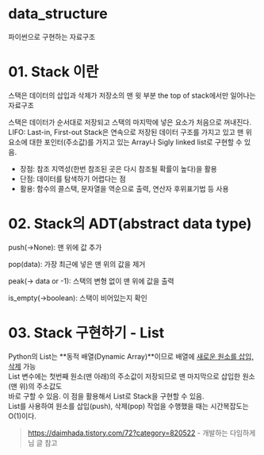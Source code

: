 # data_structure

파이썬으로 구현하는 자료구조

# 01. Stack 이란

스택은 데이터의 삽입과 삭제가 저장소의 맨 윗 부분 the top of stack에서만 일어나는 자료구조

스택은 데이터가 순서대로 저장되고 스택의 마지막에 넣은 요소가 처음으로 꺼내진다.
LIFO: Last-in, First-out
Stack은 연속으로 저장된 데이터 구조를 가지고 있고 맨 위 요소에 대한 포인터(주소값)를 가지고 있는
Array나 Sigly linked list로 구현할 수 있음.

- 장점: 참조 지역성(한번 참조된 곳은 다시 참조될 확률이 높다)을 활용
- 단점: 데이터를 탐색하기 어렵다는 점
- 활용: 함수의 콜스택, 문자열을 역순으로 출력, 연산자 후위표기법 등 사용

# 02. Stack의 ADT(abstract data type)

push(->None): 맨 위에 값 추가

pop(data): 가장 최근에 넣은 맨 위의 값을 제거

peak(-> data or -1): 스택의 변형 없이 맨 위에 값을 출력

is_empty(->boolean): 스택이 비어있는지 확인

# 03. Stack 구현하기 - List

Python의 List는 **동적 배열(Dynamic Array)**이므로 배열에 <u>새로운 원소를 삽입, 삭제</u> 가능<br>
List 변수에는 첫번째 원소(맨 아래)의 주소값이 저장되므로 맨 마지막으로 삽입한 원소(맨 위)의 주소값도<br>
바로 구할 수 있음. 이 점을 활용해서 List로 Stack을 구현할 수 있음.<br>
List를 사용하여 원소를 삽입(push), 삭제(pop) 작업을 수행했을 때는 시간복잡도는 O(1)이다.<br>

> https://daimhada.tistory.com/72?category=820522 - 개발하는 다임하게님 글 참고
